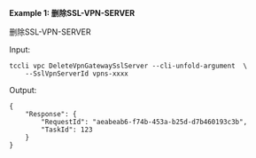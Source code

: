 **Example 1: 删除SSL-VPN-SERVER**

删除SSL-VPN-SERVER

Input: 

```
tccli vpc DeleteVpnGatewaySslServer --cli-unfold-argument  \
    --SslVpnServerId vpns-xxxx
```

Output: 
```
{
    "Response": {
        "RequestId": "aeabeab6-f74b-453a-b25d-d7b460193c3b",
        "TaskId": 123
    }
}
```

